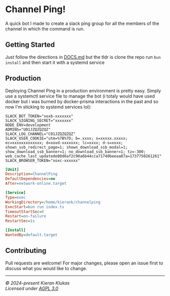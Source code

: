 <!-- omit in toc -->

# Channel Ping!

A quick bot I made to create a slack ping group for all the members of the channel in which the command is run.

## Getting Started

Just follow the directions in [DOCS.md](DOCS.md) but the tldr is clone the repo run `bun install` and then start it with a systemd service

## Production

Deploying Channel Ping in a production environment is pretty easy. Simply use a systemctl service file to manage the bot (i totaly would have used docker but i was burned by docker-prisma interactions in the past and so now I'm sticking to systemd services lol):

```env
SLACK_BOT_TOKEN="xoxb-xxxxxxx"
SLACK_SIGNING_SECRET="xxxxxxx"
NODE_ENV=development
ADMINS="U01JZQZQZQZ"
SLACK_LOG_CHANNEL="C01JZQZQZQZ"
SLACK_USER_COOKIE="utm=%7B%7D; b=.xxxx; x=xxxxx.xxxxx; ec=xxxxxxxxxxxxx; d=xoxd-xxxxxxx; lc=xxxx; d-s=xxxx; shown_ssb_redirect_page=1; shown_download_ssb_modal=1; show_download_ssb_banner=1; no_download_ssb_banner=1; tz=-300; web_cache_last_updatede80d6af2c90a6b44cca71740beeaa87a=1737750261261"
SLACK_BROWSER_TOKEN="xoxc-xxxxxx"

```

```ini
[Unit]
Description=ChannelPing
DefaultDependencies=no
After=network-online.target

[Service]
Type=exec
WorkingDirectory=/home/kierank/channelping
ExecStart=bun run index.ts
TimeoutStartSec=0
Restart=on-failure
RestartSec=1s

[Install]
WantedBy=default.target
```

## Contributing

Pull requests are welcome! For major changes, please open an issue first to discuss what you would like to change.

---

_© 2024-present Kieran Klukas_  
_Licensed under [AGPL 3.0](LICENSE.md)_
